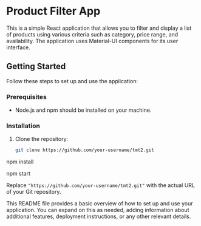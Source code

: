 # Product Filter App

This is a simple React application that allows you to filter and display a list of products using various criteria such as category, price range, and availability. The application uses Material-UI components for its user interface.

## Getting Started

Follow these steps to set up and use the application:

### Prerequisites

- Node.js and npm should be installed on your machine.

### Installation

1. Clone the repository:

   ```sh
   git clone https://github.com/your-username/tmt2.git

npm install

npm start


Replace `"https://github.com/your-username/tmt2.git"` with the actual URL of your Git repository.

This README file provides a basic overview of how to set up and use your application. You can expand on this as needed, adding information about additional features, deployment instructions, or any other relevant details.

